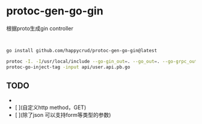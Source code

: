 # protoc-gen-go-gin
根据proto生成gin controller

## 

```bash

go install github.com/happycrud/protoc-gen-go-gin@latest

protoc -I. -I/usr/local/include --go-gin_out=. --go_out=. --go-grpc_out=. proto/user.api.proto
protoc-go-inject-tag -input api/user.api.pb.go
```

## TODO

- [ ](参数可校验)
- [ ](自定义http method，GET)
- [ ](除了json 可以支持form等类型的参数)